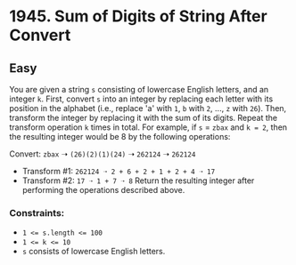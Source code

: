 # 1945. Sum of Digits of String After Convert

## Easy

You are given a string `s` consisting of lowercase English letters, and an integer `k`. First, convert `s` into an
integer by replacing each letter with its position in the alphabet (i.e., replace 'a' with `1`, `b` with `2`, ..., `z`
with `26`). Then, transform the integer by replacing it with the sum of its digits. Repeat the transform operation `k`
times in total. For example, if `s` = `zbax` and `k = 2`, then the resulting integer would be 8 by the following
operations:

Convert: `zbax` ➝ `(26)(2)(1)(24)` ➝ `262124` ➝ `262124`

- Transform #1: `262124 ➝ 2 + 6 + 2 + 1 + 2 + 4 ➝ 17`
- Transform #2: `17 ➝ 1 + 7 ➝ 8`
  Return the resulting integer after performing the operations described above.

### Constraints:

- `1 <= s.length <= 100`
- `1 <= k <= 10`
- `s` consists of lowercase English letters.
